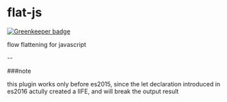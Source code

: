 # flat-js

[![Greenkeeper badge](https://badges.greenkeeper.io/mmis1000/flat-js.svg)](https://greenkeeper.io/)

flow flattening for javascript

--

###note

this plugin works only before es2015, since the let declaration introduced in es2016 actully created a IIFE, and will break the output result